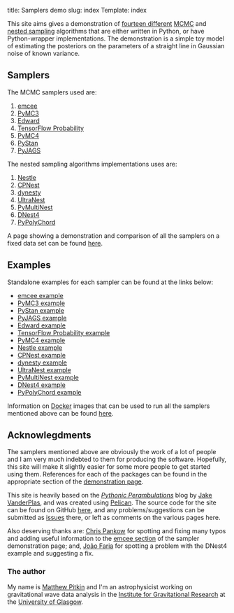 title: Samplers demo
slug: index
Template: index

This site aims gives a demonstration of [fourteen different](#Samplers) [MCMC](https://en.wikipedia.org/wiki/Markov_chain_Monte_Carlo)
and [nested sampling](https://en.wikipedia.org/wiki/Nested_sampling_algorithm) algorithms that are
either written in Python, or have Python-wrapper implementations. The demonstration is a simple toy
model of estimating the posteriors on the parameters of a straight line in Gaussian noise of known variance.

## Samplers

The MCMC samplers used are:
   
1. [emcee](http://dfm.io/emcee/current/)
2. [PyMC3](http://docs.pymc.io/)
3. [Edward](http://edwardlib.org)
4. [TensorFlow Probability](https://www.tensorflow.org/probability/)
5. [PyMC4](https://github.com/pymc-devs/pymc4/)
6. [PyStan](http://pystan.readthedocs.io/en/latest/)
7. [PyJAGS](https://pyjags.readthedocs.io/en/latest/)

The nested sampling algorithms implementations uses are:

1. [Nestle](http://kylebarbary.com/nestle/)
2. [CPNest](https://johnveitch.github.io/cpnest/)
3. [dynesty](https://dynesty.readthedocs.io)
4. [UltraNest](https://github.com/JohannesBuchner/UltraNest)
5. [PyMultiNest](https://johannesbuchner.github.io/PyMultiNest/)
6. [DNest4](https://github.com/eggplantbren/DNest4)
7. [PyPolyChord](https://ccpforge.cse.rl.ac.uk/gf/project/polychord/)

A page showing a demonstration and comparison of all the samplers on a fixed data set can be found
[here](http://mattpitkin.github.io/samplers-demo/pages/samplers-samplers-everywhere/).

## Examples

Standalone examples for each sampler can be found at the links below:

* [emcee example](http://mattpitkin.github.io/samplers-demo/pages/emcee/)
* [PyMC3 example](http://mattpitkin.github.io/samplers-demo/pages/pymc3/)
* [PyStan example](http://mattpitkin.github.io/samplers-demo/pages/pystan/)
* [PyJAGS example](http://mattpitkin.github.io/samplers-demo/pages/pyjags/)
* [Edward example](http://mattpitkin.github.io/samplers-demo/pages/edward/)
* [TensorFlow Probability example](http://mattpitkin.github.io/samplers-demo/pages/tensorflow-probability/)
* [PyMC4 example](http://mattpitkin.github.io/samplers-demo/pages/pymc4/)
* [Nestle example](http://mattpitkin.github.io/samplers-demo/pages/nestle/)
* [CPNest example](http://mattpitkin.github.io/samplers-demo/pages/cpnest/)
* [dynesty example](http://mattpitkin.github.io/samplers-demo/pages/dynesty/)
* [UltraNest example](http://mattpitkin.github.io/samplers-demo/pages/ultranest/)
* [PyMultiNest example](http://mattpitkin.github.io/samplers-demo/pages/pymultinest/)
* [DNest4 example](http://mattpitkin.github.io/samplers-demo/pages/dnest4/)
* [PyPolyChord example](http://mattpitkin.github.io/samplers-demo/pages/pypolychord/)

Information on [Docker](https://docs.docker.com/) images that can be used to run all
the samplers mentioned above can be found [here](http://mattpitkin.github.io/samplers-demo/pages/docker/).

## Acknowlegdments

The samplers mentioned above are obviously the work of a lot of people and I am very much indebted to
them for producing the software. Hopefully, this site will make it slightly easier for some more people to
get started using them. References for each of the packages can be found in the appropriate section of
the [demonstration page](http://mattpitkin.github.io/samplers-demo/pages/samplers-samplers-everywhere/).

This site is heavily based on the [_Pythonic Perambulations_](http://jakevdp.github.io/) blog by [Jake
VanderPlas](http://vanderplas.com/), and was created using [Pelican](http://docs.getpelican.com/en/stable/).
The source code for the site can be found on GitHub [here](https://github.com/mattpitkin/samplers-demo/),
and any problems/suggestions can be submitted as
[issues](https://github.com/mattpitkin/samplers-demo/issues) there, or left as comments on the various pages
here.

Also deserving thanks are: [Chris Pankow](https://github.com/cpankow) for spotting and fixing many typos and adding useful information to the
[emcee section](http://mattpitkin.github.io/samplers-demo/pages/samplers-samplers-everywhere/#emcee) of the sampler demonstration page; and, [João Faria](https://github.com/j-faria) for spotting a problem with the DNest4 example
and suggesting a fix.

### The author

My name is [Matthew Pitkin](http://www.astro.gla.ac.uk/~matthew) and I'm an astrophysicist working on gravitational wave data analysis in
the [Institute for Gravitational Research](http://www.physics.gla.ac.uk/igr/) at the
[University of Glasgow](https://www.gla.ac.uk/).
